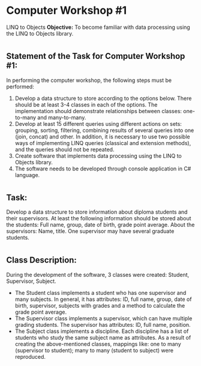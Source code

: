 # Computer Workshop #1
LINQ to Objects
**Objective:**
To become familiar with data processing using the LINQ to Objects library.

#
## Statement of the Task for Computer Workshop #1:
In performing the computer workshop, the following steps must be performed:
1) Develop a data structure to store according to the options below. There should be at least 3-4 classes in each of the options. The implementation should demonstrate relationships between classes: one-to-many and many-to-many.
2) Develop at least 15 different queries using different actions on sets: grouping, sorting, filtering, combining results of several queries into one (join, concat) and other. In addition, it is necessary to use two possible ways of implementing LINQ queries (classical and extension methods), and the queries should not be repeated.
3) Create software that implements data processing using the LINQ to Objects library.
4) The software needs to be developed through console application in C# language.

#
## Task:
Develop a data structure to store information about diploma students and their supervisors. At least the following information should be stored about the students: Full name, group, date of birth, grade point average. About the supervisors: Name, title. One supervisor may have several graduate students.

#
## Class Description:
During the development of the software, 3 classes were created: Student, Supervisor, Subject.
- The Student class implements a student who has one supervisor and many subjects. In general, it has attributes: ID, full name, group, date of birth, supervisor, subjects with grades and a method to calculate the grade point average.
- The Supervisor class implements a supervisor, which can have multiple grading students. The supervisor has attributes: ID, full name, position.
- The Subject class implements a discipline. Each discipline has a list of students who study the same subject name as attributes.
As a result of creating the above-mentioned classes, mappings like: one to many (supervisor to student); many to many (student to subject) were reproduced.
